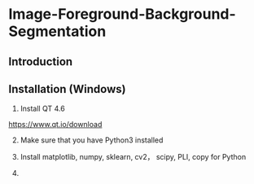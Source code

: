 # Image-Foreground-Background-Segmentation
## Introduction



## Installation (Windows)
1. Install QT 4.6

https://www.qt.io/download

2. Make sure that you have Python3 installed

3. Install matplotlib, numpy, sklearn, cv2， scipy, PLI, copy for Python

4.
